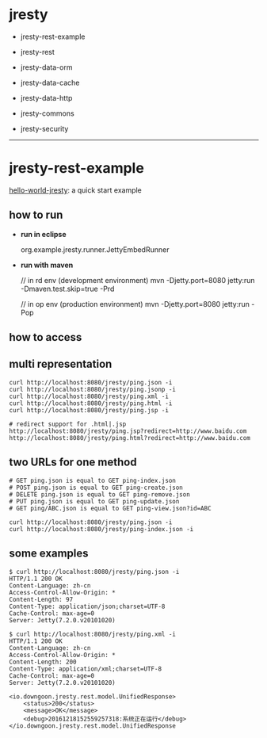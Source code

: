 # jresty

- jresty-rest-example
- jresty-rest

- jresty-data-orm
- jresty-data-cache
- jresty-data-http

- jresty-commons

- jresty-security



---

# jresty-rest-example

[hello-world-jresty](https://github.com/downgoon/hello-world-jresty): a quick start example

## how to run

- **run in eclipse**

	org.example.jresty.runner.JettyEmbedRunner
	
- **run with maven**
	
	// in rd env (development environment)
	mvn -Djetty.port=8080 jetty:run -Dmaven.test.skip=true -Prd
	
	// in op env (production environment)
	mvn -Djetty.port=8080 jetty:run -Pop
	
	
## how to access

## multi representation

	curl http://localhost:8080/jresty/ping.json -i
	curl http://localhost:8080/jresty/ping.jsonp -i
	curl http://localhost:8080/jresty/ping.xml -i
	curl http://localhost:8080/jresty/ping.html -i
	curl http://localhost:8080/jresty/ping.jsp -i
	
	# redirect support for .html|.jsp
	http://localhost:8080/jresty/ping.jsp?redirect=http://www.baidu.com
	http://localhost:8080/jresty/ping.html?redirect=http://www.baidu.com
	

## two URLs for one method
	
	# GET ping.json is equal to GET ping-index.json
	# POST ping.json is equal to GET ping-create.json
	# DELETE ping.json is equal to GET ping-remove.json
	# PUT ping.json is equal to GET ping-update.json
	# GET ping/ABC.json is equal to GET ping-view.json?id=ABC

	curl http://localhost:8080/jresty/ping.json -i
	curl http://localhost:8080/jresty/ping-index.json -i
	

## some examples 

	$ curl http://localhost:8080/jresty/ping.json -i
	HTTP/1.1 200 OK
	Content-Language: zh-cn
	Access-Control-Allow-Origin: *
	Content-Length: 97
	Content-Type: application/json;charset=UTF-8
	Cache-Control: max-age=0
	Server: Jetty(7.2.0.v20101020)
	
	$ curl http://localhost:8080/jresty/ping.xml -i
	HTTP/1.1 200 OK
	Content-Language: zh-cn
	Access-Control-Allow-Origin: *
	Content-Length: 200
	Content-Type: application/xml;charset=UTF-8
	Cache-Control: max-age=0
	Server: Jetty(7.2.0.v20101020)

	<io.downgoon.jresty.rest.model.UnifiedResponse>
  		<status>200</status>
  		<message>OK</message>
  		<debug>20161218152559257318:系统正在运行</debug>
	</io.downgoon.jresty.rest.model.UnifiedResponse
	
	

